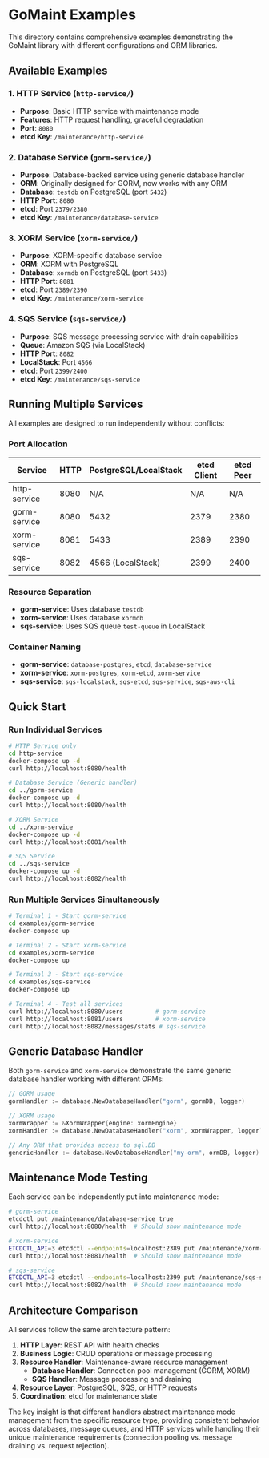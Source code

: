 # GoMaint Examples

This directory contains comprehensive examples demonstrating the GoMaint library with different configurations and ORM libraries.

## Available Examples

### 1. HTTP Service (`http-service/`)
- **Purpose**: Basic HTTP service with maintenance mode
- **Features**: HTTP request handling, graceful degradation
- **Port**: `8080`
- **etcd Key**: `/maintenance/http-service`

### 2. Database Service (`gorm-service/`)
- **Purpose**: Database-backed service using generic database handler
- **ORM**: Originally designed for GORM, now works with any ORM
- **Database**: `testdb` on PostgreSQL (port `5432`)
- **HTTP Port**: `8080`
- **etcd**: Port `2379/2380`
- **etcd Key**: `/maintenance/database-service`

### 3. XORM Service (`xorm-service/`)
- **Purpose**: XORM-specific database service
- **ORM**: XORM with PostgreSQL
- **Database**: `xormdb` on PostgreSQL (port `5433`)
- **HTTP Port**: `8081`
- **etcd**: Port `2389/2390`
- **etcd Key**: `/maintenance/xorm-service`

### 4. SQS Service (`sqs-service/`)
- **Purpose**: SQS message processing service with drain capabilities
- **Queue**: Amazon SQS (via LocalStack)
- **HTTP Port**: `8082`
- **LocalStack**: Port `4566`
- **etcd**: Port `2399/2400`
- **etcd Key**: `/maintenance/sqs-service`

## Running Multiple Services

All examples are designed to run independently without conflicts:

### Port Allocation
| Service | HTTP | PostgreSQL/LocalStack | etcd Client | etcd Peer |
|---------|------|----------------------|-------------|-----------|
| http-service | 8080 | N/A | N/A | N/A |
| gorm-service | 8080 | 5432 | 2379 | 2380 |
| xorm-service | 8081 | 5433 | 2389 | 2390 |
| sqs-service | 8082 | 4566 (LocalStack) | 2399 | 2400 |

### Resource Separation
- **gorm-service**: Uses database `testdb`
- **xorm-service**: Uses database `xormdb`
- **sqs-service**: Uses SQS queue `test-queue` in LocalStack

### Container Naming
- **gorm-service**: `database-postgres`, `etcd`, `database-service`
- **xorm-service**: `xorm-postgres`, `xorm-etcd`, `xorm-service`
- **sqs-service**: `sqs-localstack`, `sqs-etcd`, `sqs-service`, `sqs-aws-cli`

## Quick Start

### Run Individual Services

```bash
# HTTP Service only
cd http-service
docker-compose up -d
curl http://localhost:8080/health

# Database Service (Generic handler)
cd ../gorm-service
docker-compose up -d
curl http://localhost:8080/health

# XORM Service
cd ../xorm-service
docker-compose up -d
curl http://localhost:8081/health

# SQS Service
cd ../sqs-service
docker-compose up -d
curl http://localhost:8082/health
```

### Run Multiple Services Simultaneously

```bash
# Terminal 1 - Start gorm-service
cd examples/gorm-service
docker-compose up

# Terminal 2 - Start xorm-service
cd examples/xorm-service
docker-compose up

# Terminal 3 - Start sqs-service  
cd examples/sqs-service
docker-compose up

# Terminal 4 - Test all services
curl http://localhost:8080/users         # gorm-service
curl http://localhost:8081/users         # xorm-service  
curl http://localhost:8082/messages/stats # sqs-service
```

## Generic Database Handler

Both `gorm-service` and `xorm-service` demonstrate the same generic database handler working with different ORMs:

```go
// GORM usage
gormHandler := database.NewDatabaseHandler("gorm", gormDB, logger)

// XORM usage  
xormWrapper := &XormWrapper{engine: xormEngine}
xormHandler := database.NewDatabaseHandler("xorm", xormWrapper, logger)

// Any ORM that provides access to sql.DB
genericHandler := database.NewDatabaseHandler("my-orm", ormDB, logger)
```

## Maintenance Mode Testing

Each service can be independently put into maintenance mode:

```bash
# gorm-service
etcdctl put /maintenance/database-service true
curl http://localhost:8080/health  # Should show maintenance mode

# xorm-service  
ETCDCTL_API=3 etcdctl --endpoints=localhost:2389 put /maintenance/xorm-service true
curl http://localhost:8081/health  # Should show maintenance mode

# sqs-service
ETCDCTL_API=3 etcdctl --endpoints=localhost:2399 put /maintenance/sqs-service true
curl http://localhost:8082/health  # Should show maintenance mode
```

## Architecture Comparison

All services follow the same architecture pattern:

1. **HTTP Layer**: REST API with health checks
2. **Business Logic**: CRUD operations or message processing
3. **Resource Handler**: Maintenance-aware resource management
   - **Database Handler**: Connection pool management (GORM, XORM)
   - **SQS Handler**: Message processing and draining
4. **Resource Layer**: PostgreSQL, SQS, or HTTP requests
5. **Coordination**: etcd for maintenance state

The key insight is that different handlers abstract maintenance mode management from the specific resource type, providing consistent behavior across databases, message queues, and HTTP services while handling their unique maintenance requirements (connection pooling vs. message draining vs. request rejection).